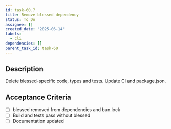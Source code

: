 ```yaml
---
id: task-60.7
title: Remove blessed dependency
status: To Do
assignee: []
created_date: '2025-06-14'
labels:
  - cli
dependencies: []
parent_task_id: task-60
---
```


## Description

Delete blessed-specific code, types and tests. Update CI and package.json.

## Acceptance Criteria
- [ ] blessed removed from dependencies and bun.lock
- [ ] Build and tests pass without blessed
- [ ] Documentation updated
